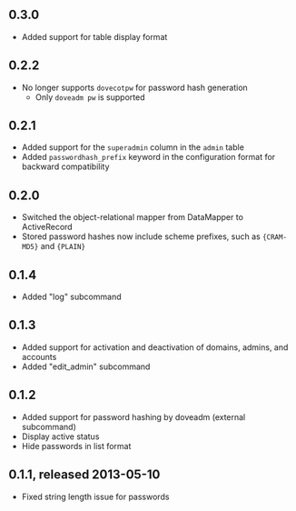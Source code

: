 ## 0.3.0
 * Added support for table display format

## 0.2.2
 * No longer supports `dovecotpw` for password hash generation
   + Only `doveadm pw` is supported

## 0.2.1
 * Added support for the `superadmin` column in the `admin` table
 * Added `passwordhash_prefix` keyword in the configuration format for backward compatibility

## 0.2.0
 * Switched the object-relational mapper from DataMapper to ActiveRecord
 * Stored password hashes now include scheme prefixes, such as `{CRAM-MD5}` and `{PLAIN}`

## 0.1.4
 * Added "log" subcommand

## 0.1.3
 * Added support for activation and deactivation of domains, admins, and accounts
 * Added "edit_admin" subcommand

## 0.1.2
 * Added support for password hashing by doveadm (external subcommand)
 * Display active status
 * Hide passwords in list format

## 0.1.1, released 2013-05-10
 * Fixed string length issue for passwords
